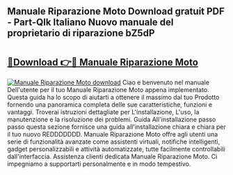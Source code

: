 ## Manuale Riparazione Moto Download gratuit PDF - Part-Qlk Italiano Nuovo manuale del proprietario di riparazione bZ5dP

# <h2><a href="http://dfeft7i.blite.top/?on=Manuale+Riparazione+Moto">🔗Download 👉🔴 Manuale Riparazione Moto</a></h2>

[![Manuale Riparazione Moto download](https://i.imgur.com/lujVjoI.png)](http://dfeft7i.blite.top/?on=Manuale+Riparazione+Moto)
Ciao e benvenuto nel manuale Dell'utente per il tuo Manuale Riparazione Moto appena implementato. Questa guida ha lo scopo di aiutarti a ottenere il massimo dal tuo Prodotto fornendo una panoramica completa delle sue caratteristiche, funzioni e vantaggi. Troverai istruzioni dettagliate per L'installazione, L'uso, la manutenzione e la risoluzione dei problemi. Guida All'installazione passo passo questa sezione fornisce una guida all'installazione chiara e chiara per il tuo nuovo REDDDDDDD. Manuale Riparazione Moto offre agli utenti una serie di funzionalità avanzate come assistenti virtuali, notifiche intelligenti, gadget personalizzabili e attività automatizzate, tutte facilmente controllabili dall'interfaccia. Assistenza clienti dedicata Manuale Riparazione Moto. Ci impegniamo a supportarti personalmente e in modo tempestivo.
